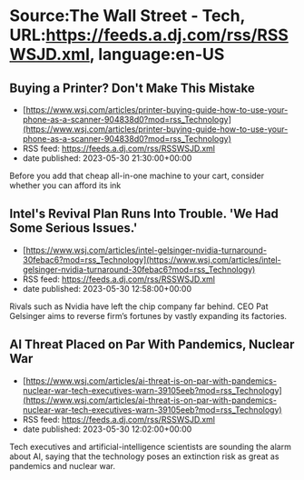 # Source:The Wall Street - Tech, URL:https://feeds.a.dj.com/rss/RSSWSJD.xml, language:en-US

## Buying a Printer? Don't Make This Mistake
 - [https://www.wsj.com/articles/printer-buying-guide-how-to-use-your-phone-as-a-scanner-904838d0?mod=rss_Technology](https://www.wsj.com/articles/printer-buying-guide-how-to-use-your-phone-as-a-scanner-904838d0?mod=rss_Technology)
 - RSS feed: https://feeds.a.dj.com/rss/RSSWSJD.xml
 - date published: 2023-05-30 21:30:00+00:00

Before you add that cheap all-in-one machine to your cart, consider whether you can afford its ink

## Intel's Revival Plan Runs Into Trouble. 'We Had Some Serious Issues.'
 - [https://www.wsj.com/articles/intel-gelsinger-nvidia-turnaround-30febac6?mod=rss_Technology](https://www.wsj.com/articles/intel-gelsinger-nvidia-turnaround-30febac6?mod=rss_Technology)
 - RSS feed: https://feeds.a.dj.com/rss/RSSWSJD.xml
 - date published: 2023-05-30 12:58:00+00:00

Rivals such as Nvidia have left the chip company far behind. CEO Pat Gelsinger aims to reverse firm’s fortunes by vastly expanding its factories.

## AI Threat Placed on Par With Pandemics, Nuclear War
 - [https://www.wsj.com/articles/ai-threat-is-on-par-with-pandemics-nuclear-war-tech-executives-warn-39105eeb?mod=rss_Technology](https://www.wsj.com/articles/ai-threat-is-on-par-with-pandemics-nuclear-war-tech-executives-warn-39105eeb?mod=rss_Technology)
 - RSS feed: https://feeds.a.dj.com/rss/RSSWSJD.xml
 - date published: 2023-05-30 12:02:00+00:00

Tech executives and artificial-intelligence scientists are sounding the alarm about AI, saying that the technology poses an extinction risk as great as pandemics and nuclear war.

